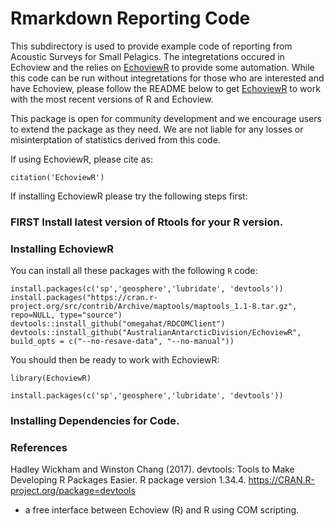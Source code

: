 # Rmarkdown Reporting Code
This subdirectory is used to provide example code of reporting from Acoustic Surveys for Small Pelagics. The integretations occured in Echoview and the relies on [EchoviewR](https://github.com/AustralianAntarcticDivision/EchoviewR#readme) to provide some automation. While this code can be run without integretations for those who are interested and have Echoview, please follow the README below to get [EchoviewR](https://github.com/AustralianAntarcticDivision/EchoviewR#readme) to work with the most recent versions of R and Echoview.


This package is open for community development and we encourage users to extend the package as they need. We are not liable for any losses or misinterptation of statistics derived from this code. 

If using EchoviewR, please cite as:

```{r citation}
citation('EchoviewR')
```

If installing EchoviewR please try the following steps first:

### FIRST Install latest version of Rtools for your R version. 


### Installing EchoviewR
You can install all these packages with the following  ```R``` code:

```{r dependPacks,eval=FALSE}
install.packages(c('sp','geosphere','lubridate', 'devtools'))
install.packages("https://cran.r-project.org/src/contrib/Archive/maptools/maptools_1.1-8.tar.gz", repo=NULL, type="source")
devtools::install_github("omegahat/RDCOMClient")
devtools::install_github("AustralianAntarcticDivision/EchoviewR", build_opts = c("--no-resave-data", "--no-manual"))
```

You should then be ready to work with EchoviewR:
```{r startEVR, eval=FALSE}
library(EchoviewR)
```

```{r dependPacks2,eval=FALSE}
install.packages(c('sp','geosphere','lubridate', 'devtools'))
```

### Installing Dependencies for Code.


### References

Hadley Wickham and Winston Chang (2017). devtools: Tools to Make Developing R Packages Easier. R package version 1.34.4.
  https://CRAN.R-project.org/package=devtools


- a free interface between Echoview (R) and R using COM scripting.
